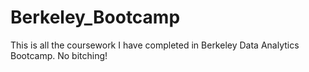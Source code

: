 # Berkeley_Bootcamp
This is all the coursework I have completed in Berkeley Data Analytics Bootcamp. No bitching!
